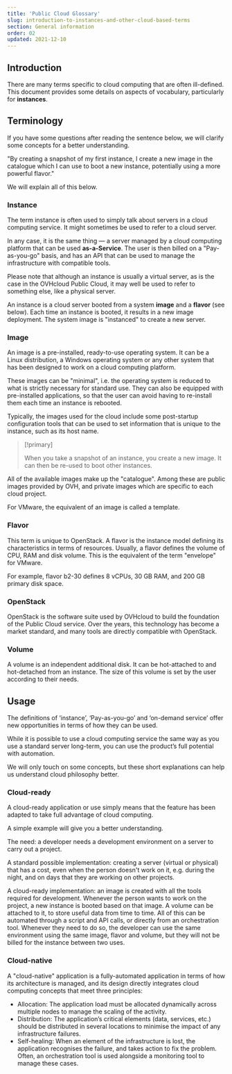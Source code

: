 ```yaml
---
title: 'Public Cloud Glossary'
slug: introduction-to-instances-and-other-cloud-based-terms
section: General information
order: 02
updated: 2021-12-10
---
```


## Introduction
There are many terms specific to cloud computing that are often ill-defined. This document provides some details on aspects of vocabulary, particularly for **instances**.


## Terminology
If you have some questions after reading the sentence below, we will clarify some concepts for a better understanding.

"By creating a snapshot of my first instance, I create a new image in the catalogue which I can use to boot a new instance, potentially using a more powerful flavor."

We will explain all of this below.


### Instance
The term instance is often used to simply talk about servers in a cloud computing service. It might sometimes be used to refer to a cloud server.

In any case, it is the same thing — a server managed by a cloud computing platform that can be used **as-a-Service**. The user is then billed on a "Pay-as-you-go" basis, and has an API that can be used to manage the infrastructure with compatible tools.

Please note that although an instance is usually a virtual server, as is the case in the OVHcloud Public Cloud, it may well be used to refer to something else, like a physical server.

An instance is a cloud server booted from a system **image** and a **flavor** (see below). Each time an instance is booted, it results in a new image deployment. The system image is "instanced" to create a new server.


### Image
An image is a pre-installed, ready-to-use operating system. It can be a Linux distribution, a Windows operating system or any other system that has been designed to work on a cloud computing platform.

These images can be "minimal", i.e. the operating system is reduced to what is strictly necessary for standard use. They can also be equipped with pre-installed applications, so that the user can avoid having to re-install them each time an instance is rebooted.

Typically, the images used for the cloud include some post-startup configuration tools that can be used to set information that is unique to the instance, such as its host name.



> [!primary]
>
> When you take a snapshot of an instance, you create a new image. It can then be re-used to boot other instances.
> 

All of the available images make up the "catalogue". Among these are public images provided by OVH, and private images which are specific to each cloud project.

For VMware, the equivalent of an image is called a template.


### Flavor
This term is unique to OpenStack. A flavor is the instance model defining its characteristics in terms of resources. Usually, a flavor defines the volume of CPU, RAM and disk volume. This is the equivalent of the term "envelope" for VMware.

For example, flavor b2-30 defines 8 vCPUs, 30 GB RAM, and 200 GB primary disk space.


### OpenStack
OpenStack is the software suite used by OVHcloud to build the foundation of the Public Cloud service. Over the years, this technology has become a market standard, and many tools are directly compatible with OpenStack.


### Volume
A volume is an independent additional disk. It can be hot-attached to and hot-detached from an instance. The size of this volume is set by the user according to their needs.


## Usage
The definitions of ‘instance’, ‘Pay-as-you-go’ and ‘on-demand service’ offer new opportunities in terms of how they can be used.

While it is possible to use a cloud computing service the same way as you use a standard server long-term, you can use the product’s full potential with automation.

We will only touch on some concepts, but these short explanations can help us understand cloud philosophy better.


### Cloud-ready
A cloud-ready application or use simply means that the feature has been adapted to take full advantage of cloud computing.

A simple example will give you a better understanding.

The need: a developer needs a development environment on a server to carry out a project.

A standard possible implementation: creating a server (virtual or physical) that has a cost, even when the person doesn't work on it, e.g. during the night, and on days that they are working on other projects.

A cloud-ready implementation: an image is created with all the tools required for development. Whenever the person wants to work on the project, a new instance is booted based on that image. A volume can be attached to it, to store useful data from time to time. All of this can be automated through a script and API calls, or directly from an orchestration tool. Whenever they need to do so, the developer can use the same environment using the same image, flavor and volume, but they will not be billed for the instance between two uses.


### Cloud-native
A "cloud-native" application is a fully-automated application in terms of how its architecture is managed, and its design directly integrates cloud computing concepts that meet three principles:

- Allocation: The application load must be allocated dynamically across multiple nodes to manage the scaling of the activity.
- Distribution: The application’s critical elements (data, services, etc.) should be distributed in several locations to minimise the impact of any infrastructure failures.
- Self-healing: When an element of the infrastructure is lost, the application recognises the failure, and takes action to fix the problem. Often, an orchestration tool is used alongside a monitoring tool to manage these cases.
